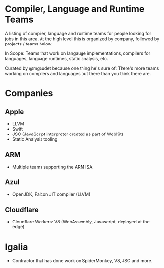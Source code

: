 # Compiler, Language and Runtime Teams

A listing of compiler, language and runtime teams for people looking for jobs in this area. At the high level this is organized by company, followed by projects / teams below. 

In Scope: Teams that work on langauge implementations, compilers for languages, language runtimes, static analysis, etc.

Curated by @mgaudet because one thing he's sure of: There's more teams working on compilers and languages out there than you think there are. 


# Companies 

## Apple 

* LLVM 
* Swift
* JSC (JavaScript interpreter created as part of WebKit)
* Static Analysis tooling

## ARM 

* Multiple teams supporting the ARM ISA. 

## Azul

* OpenJDK, Falcon JIT compiler (LLVM)

## Cloudflare

* Cloudflare Workers: V8 (WebAssembly, Javascript, deployed at the edge)

# Igalia

* Contractor that has done work on SpiderMonkey, V8, JSC and more. 

